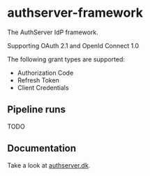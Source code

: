 # authserver-framework
The AuthServer IdP framework.

Supporting OAuth 2.1 and OpenId Connect 1.0

The following grant types are supported:
- Authorization Code
- Refresh Token
- Client Credentials

## Pipeline runs

TODO

## Documentation

Take a look at [authserver.dk](https://www.authserver.dk).